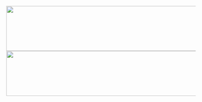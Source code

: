 <br/>
  
<a href="https://github.com/devxb/gitanimals">
  <img
    src="https://render.gitanimals.org/lines/JooYoungNoh?pet-id=579310300274745549"
    width="600"
    height="120"
  />
  <img
    src="https://render.gitanimals.org/lines/JooYoungNoh?pet-id=586935847131882026"
    width="600"
    height="120"
  />
</a>

<br/>

